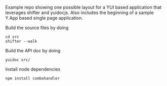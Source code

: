 Example repo showing one possible layout for a YUI based application that leverages shifter and yuidocjs. Also includes the beginning of a sample Y.App based single page application.

Build the source files by doing

    cd src
    shifter --walk

Build the API doc by doing

    yuidoc src/

Install node dependencies

    npm install combohandler
